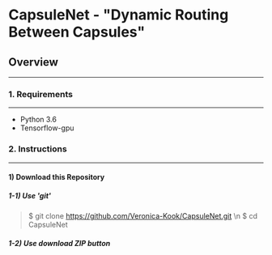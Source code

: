 # CapsuleNet - "Dynamic Routing Between Capsules"

## Overview
---

### 1. Requirements
---
* Python 3.6
* Tensorflow-gpu

### 2. Instructions
---
#### 1) Download this Repository
##### 1-1) Use 'git'
> $ git clone https://github.com/Veronica-Kook/CapsuleNet.git \n
> $ cd CapsuleNet

##### 1-2) Use download ZIP button

